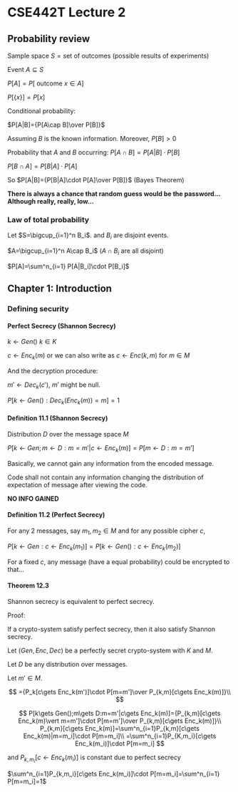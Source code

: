# CSE442T Lecture 2

## Probability review

Sample space $S=\text{set of outcomes (possible results of experiments)}$

Event $A\subseteq S$

$P[A]=P[$ outcome $x\in A]$

$P[\{x\}]=P[x]$

Conditional probability:

$P[A|B]={P[A\cap B]\over P[B]}$

Assuming $B$ is the known information. Moreover, $P[B]>0$

Probability that $A$ and $B$ occurring: $P[A\cap B]=P[A|B]\cdot P[B]$

$P[B\cap A]=P[B|A]\cdot P[A]$

So  $P[A|B]={P[B|A]\cdot P[A]\over P[B]}$ (Bayes Theorem)

**There is always a chance that random guess would be the password... Although really, really, low...**

### Law of total probability

Let $S=\bigcup_{i=1}^n B_i$. and $B_i$ are disjoint events.

$A=\bigcup_{i=1}^n A\cap B_i$ ($A\cap B_i$ are all disjoint)

$P[A]=\sum^n_{i=1} P[A|B_i]\cdot P[B_i]$

## Chapter 1: Introduction

### Defining security

#### Perfect Secrecy (Shannon Secrecy)

$k\gets Gen()$ $k\in K$

$c\gets Enc_k(m)$ or we can also write as $c\gets Enc(k,m)$ for $m\in M$

And the decryption procedure:

$m'\gets Dec_k(c')$, $m'$ might be null.

$P[k\gets Gen(): Dec_k(Enc_k(m))=m]=1$

#### Definition 11.1 (Shannon Secrecy)

Distribution $D$ over the message space $M$

$P[k\gets Gen;m\gets D: m=m'|c\gets Enc_k(m)]=P[m\gets D: m=m']$

Basically, we cannot gain any information from the encoded message.

Code shall not contain any information changing the distribution of expectation of message after viewing the code.

**NO INFO GAINED**

#### Definition 11.2 (Perfect Secrecy)

For any 2 messages, say $m_1,m_2\in M$ and for any possible cipher $c$,

$P[k\gets Gen:c\gets Enc_k(m_1)]=P[k\gets Gen():c\gets Enc_k(m_2)]$

For a fixed $c$, any message (have a equal probability) could be encrypted to that...

#### Theorem 12.3

Shannon secrecy is equivalent to perfect secrecy.

Proof:

If a crypto-system satisfy perfect secrecy, then it also satisfy Shannon secrecy.

Let $(Gen,Enc,Dec)$ be a perfectly secret crypto-system with $K$ and $M$.

Let $D$ be any distribution over messages.

Let $m'\in M$.

$$
={P_k[c\gets Enc_k(m')]\cdot P[m=m']\over P_{k,m}[c\gets Enc_k(m)]}\\
$$

$$
P[k\gets Gen();m\gets D:m=m'|c\gets Enc_k(m)]={P_{k,m}[c\gets Enc_k(m)\vert m=m']\cdot P[m=m']\over P_{k,m}[c\gets Enc_k(m)]}\\
P_{k,m}[c\gets Enc_k(m)]=\sum^n_{i=1}P_{k,m}[c\gets Enc_k(m)|m=m_i]\cdot P[m=m_i]\\
=\sum^n_{i=1}P_{K,m_i}[c\gets Enc_k(m_i)]\cdot P[m=m_i]
$$

and $P_{k,m_i}[c\gets Enc_k(m_i)]$ is constant due to perfect secrecy

$\sum^n_{i=1}P_{k,m_i}[c\gets Enc_k(m_i)]\cdot P[m=m_i]=\sum^n_{i=1} P[m=m_i]=1$